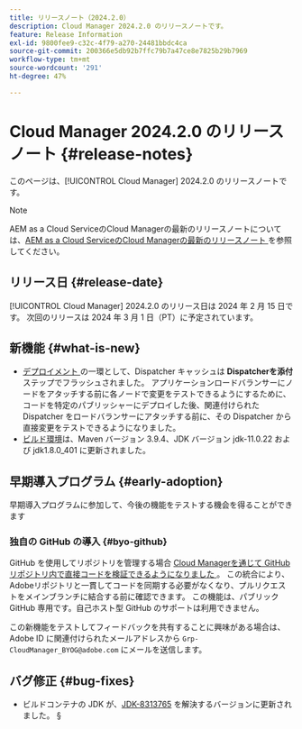 ```yaml
---
title: リリースノート（2024.2.0）
description: Cloud Manager 2024.2.0 のリリースノートです。
feature: Release Information
exl-id: 9800fee9-c32c-4f79-a270-24481bbdc4ca
source-git-commit: 200366e5db92b7ffc79b7a47ce8e7825b29b7969
workflow-type: tm+mt
source-wordcount: '291'
ht-degree: 47%

---
```


# Cloud Manager 2024.2.0 のリリースノート {#release-notes}

このページは、[!UICONTROL Cloud Manager] 2024.2.0 のリリースノートです。

>[!NOTE]
>
>AEM as a Cloud ServiceのCloud Managerの最新のリリースノートについては、[AEM as a Cloud ServiceのCloud Managerの最新のリリースノート ](https://experienceleague.adobe.com/docs/experience-manager-cloud-service/content/implementing/using-cloud-manager/release-notes-cloud-manager/release-notes-cm-current.html?lang=ja) を参照してください。

## リリース日 {#release-date}

[!UICONTROL Cloud Manager] 2024.2.0 のリリース日は 2024 年 2 月 15 日です。 次回のリリースは 2024 年 3 月 1 日（PT）に予定されています。

## 新機能 {#what-is-new}

* [ デプロイメント ](/help/using/code-deployment.md) の一環として、Dispatcher キャッシュは **Dispatcherを添付** ステップでフラッシュされました。 アプリケーションロードバランサーにノードをアタッチする前に各ノードで変更をテストできるようにするために、コードを特定のパブリッシャーにデプロイした後、関連付けられた Dispatcher をロードバランサーにアタッチする前に、その Dispatcher から直接変更をテストできるようになりました。
* [ビルド環境](/help/getting-started/build-environment.md)は、Maven バージョン 3.9.4、JDK バージョン jdk-11.0.22 および jdk1.8.0_401 に更新されました。

## 早期導入プログラム {#early-adoption}

早期導入プログラムに参加して、今後の機能をテストする機会を得ることができます

### 独自の GitHub の導入 {#byo-github}

GitHub を使用してリポジトリを管理する場合 [Cloud Managerを通じて GitHub リポジトリ内で直接コードを検証できるようになりました ](/help/managing-code/private-repositories.md)。 この統合により、Adobeリポジトリと一貫してコードを同期する必要がなくなり、プルリクエストをメインブランチに結合する前に確認できます。 この機能は、パブリック GitHub 専用です。自己ホスト型 GitHub のサポートは利用できません。

この新機能をテストしてフィードバックを共有することに興味がある場合は、Adobe ID に関連付けられたメールアドレスから `Grp-CloudManager_BYOG@adobe.com` にメールを送信します。

## バグ修正 {#bug-fixes}

* ビルドコンテナの JDK が、[JDK-8313765](https://bugs.openjdk.org/browse/JDK-8313765) を解決するバージョンに更新されました。
§
